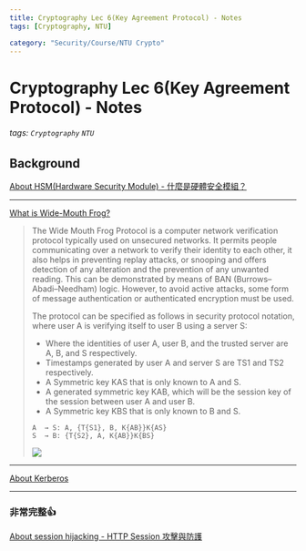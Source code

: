 ```yaml
---
title: Cryptography Lec 6(Key Agreement Protocol) - Notes
tags: [Cryptography, NTU]

category: "Security/Course/NTU Crypto"
---
```


# Cryptography Lec 6(Key Agreement Protocol) - Notes
###### tags: `Cryptography` `NTU`

## Background

[About HSM(Hardware Security Module) - 什麼是硬體安全模組？](https://youtu.be/2LOnp3Tw-Uo)

---
[What is Wide-Mouth Frog?](https://www.geeksforgeeks.org/what-is-wide-mouth-frog/)
> The Wide Mouth Frog Protocol is a computer network verification protocol typically used on unsecured networks. It permits people communicating over a network to verify their identity to each other, it also helps in preventing replay attacks, or snooping and offers detection of any alteration and the prevention of any unwanted reading. This can be demonstrated by means of BAN (Burrows–Abadi–Needham) logic. However, to avoid active attacks, some form of message authentication or authenticated encryption must be used.
>
>The protocol can be specified as follows in security protocol notation, where user A is verifying itself to user B using a server S:
>* Where the identities of user A, user B, and the trusted server are A, B, and S respectively.
>* Timestamps generated by user A and server S are TS1 and TS2 respectively.
>* A Symmetric key KAS that is only known to A and S.
>* A generated symmetric key KAB, which will be the session key of the session between user A and user B.
>* A Symmetric key KBS that is only known to B and S.
>```
>A  → S: A, {T{S1}, B, K{AB}}K{AS}
>S  → B: {T{S2}, A, K{AB}}K{BS}
>```
>![](https://media.geeksforgeeks.org/wp-content/uploads/20211125230427/WMFprotocol.png)

---
[About Kerberos](https://youtu.be/utTaXBEW4DY)

---
### 非常完整:+1:
[About session hijacking - HTTP Session 攻擊與防護 ](https://devco.re/blog/2014/06/03/http-session-protection/)